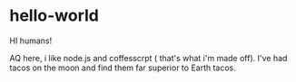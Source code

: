 # hello-world

HI humans!

AQ here, i like node.js and coffesscrpt ( that's what i'm made off).
I've had tacos on the moon and find them far superior to Earth tacos.
